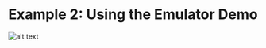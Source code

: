 # Example 2: Using the Emulator Demo
![alt text](https://github.com/michaelpmay/MicroscopyControlAndProcessingMe/blob/main/docs/files/example2Banner.png)
